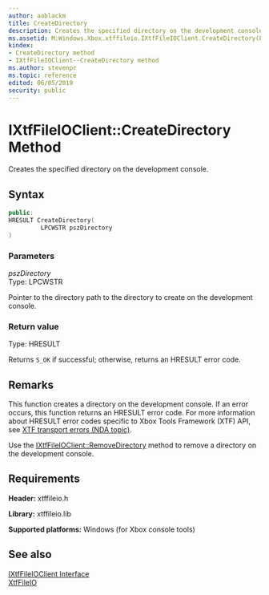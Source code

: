 ```yaml
---
author: aablackm
title: CreateDirectory
description: Creates the specified directory on the development console.
ms.assetid: M:Windows.Xbox.xtffileio.IXtfFileIOClient.CreateDirectory(LPCWSTR)
kindex:
- CreateDirectory method
- IXtfFileIOClient--CreateDirectory method
ms.author: stevenpr
ms.topic: reference
edited: 06/05/2019
security: public
---
```


# IXtfFileIOClient::CreateDirectory Method
  
Creates the specified directory on the development console.  
  
<a id="syntaxSection"></a>
  
## Syntax
  
```cpp
public:
HRESULT CreateDirectory(
         LPCWSTR pszDirectory
)  
```
  
<a id="parametersSection"></a>
  
### Parameters
  
*pszDirectory*  
Type: LPCWSTR  
  
Pointer to the directory path to the directory to create on the development console.  
  
<a id="retvalSection"></a>
  
### Return value
  
Type: HRESULT  
  
Returns `S_OK` if successful; otherwise, returns an HRESULT error code.  
  
<a id="remarksSection"></a>
  
## Remarks
  
This function creates a directory on the development console. If an error occurs, this function returns an HRESULT error code. For more information about HRESULT error codes specific to Xbox Tools Framework (XTF) API, see [XTF transport errors (NDA topic)](../../../../../../../tools-console/xbox-tools-and-apis/commandlinetools/xtf-transport-errors.md).  
  
Use the [IXtfFileIOClient::RemoveDirectory](removedirectory-ixtffileioclient-xtffileio-xbox-microsoft-m.md) method to remove a directory on the development console.  
  
<a id="requirementsSection"></a>
  
## Requirements
  
**Header:** xtffileio.h  
  
**Library:** xtffileio.lib  
  
**Supported platforms:** Windows (for Xbox console tools)  
  
<a id="seealsoSection"></a>
  
## See also
  
[IXtfFileIOClient Interface](../ixtffileioclient-xtffileio-xbox-microsoft-t.md)  
[XtfFileIO](../../../xtffileio-xbox-microsoft-n.md)  
  